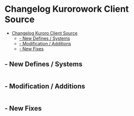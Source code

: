 
# Changelog Kurorowork Client Source

- [Changelog Kuroro Client Source](#changelog-kurorowork-client-source)
  * [- New Defines / Systems](#--new-defines---systems)
  * [- Modification / Additions](#--modification---additions)
  * [- New Fixes](#--new-fixes)

## - New Defines / Systems
```	
```
## - Modification / Additions
```
```
## - New Fixes
```
```



